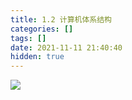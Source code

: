 ```yaml
---
title: 1.2 计算机体系结构
categories: []
tags: []
date: 2021-11-11 21:40:40
hidden: true
---
```

![](./_image/2021-11-22/客户信息泳道图.png)